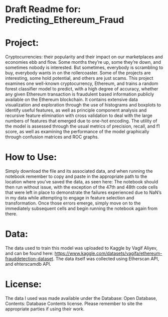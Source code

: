 # Draft Readme for: Predicting_Ethereum_Fraud
# Project:
Cryptocurrencies: their popularity and their impact on our marketplaces and economies ebb and flow. Some months they’re up, some they’re down, and sometimes nobody is interested. But sometimes, everybody is scrambling to buy, everybody wants in on the rollercoaster. Some of the projects are interesting, some hold potential, and others are just scams.
This project examines one well-known cryptocurrency, Ethereum, and trains a random forest classifier model to predict, with a high degree of accuracy, whether any given Ethereum transaction is fraudulent based information publicly available on the Ethereum blockchain. It contains extensive data visualization and exploration through the use of histograms and boxplots to identify useful features, as well as principle component analysis and recursive feature elimination with cross validation to deal with the large numbers of features that emerged due to one-hot encoding. The utility of the model is assessed through the usual metrics of precision, recall, and f1 score, as well as examining the performance of the model graphically through confusion matrices and ROC graphs.

# How to Use:
Simply download the file and its associated data, and when running the notebook remember to copy and paste in the appropriate path to the location where you’ve saved the data, as seen here:
 The notebook should then run without issue, with the exception of the 47th and 48th code cells that were left in place to demonstrate the failures experienced due to NaN’s in my data while attempting to engage in feature selection and transformation. Once those errors emerge, simply move on to the immediately subsequent cells and begin running the notebook again from there.

# Data:
The data used to train this model was uploaded to Kaggle by Vagif Aliyev, and can be found here: https://www.kaggle.com/datasets/vagifa/ethereum-frauddetection-dataset.
The data itself was collected using Etherscan API, and ehterscamdb API.

# License:
The data I used was made available under the Database: Open Database, Contents: Database Contents license. Please remember to site the appropriate parties if using their work.
